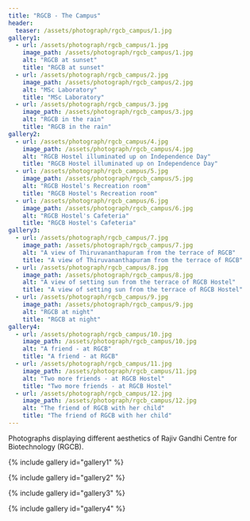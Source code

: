 ```yaml
---
title: "RGCB - The Campus"
header:
  teaser: /assets/photograph/rgcb_campus/1.jpg
gallery1:
  - url: /assets/photograph/rgcb_campus/1.jpg
    image_path: /assets/photograph/rgcb_campus/1.jpg
    alt: "RGCB at sunset"
    title: "RGCB at sunset"
  - url: /assets/photograph/rgcb_campus/2.jpg
    image_path: /assets/photograph/rgcb_campus/2.jpg
    alt: "MSc Laboratory"
    title: "MSc Laboratory"
  - url: /assets/photograph/rgcb_campus/3.jpg
    image_path: /assets/photograph/rgcb_campus/3.jpg
    alt: "RGCB in the rain"
    title: "RGCB in the rain"
gallery2:
  - url: /assets/photograph/rgcb_campus/4.jpg
    image_path: /assets/photograph/rgcb_campus/4.jpg
    alt: "RGCB Hostel illuminated up on Independence Day"
    title: "RGCB Hostel illuminated up on Independence Day"
  - url: /assets/photograph/rgcb_campus/5.jpg
    image_path: /assets/photograph/rgcb_campus/5.jpg
    alt: "RGCB Hostel's Recreation room"
    title: "RGCB Hostel's Recreation room"
  - url: /assets/photograph/rgcb_campus/6.jpg
    image_path: /assets/photograph/rgcb_campus/6.jpg
    alt: "RGCB Hostel's Cafeteria"
    title: "RGCB Hostel's Cafeteria"
gallery3:
  - url: /assets/photograph/rgcb_campus/7.jpg
    image_path: /assets/photograph/rgcb_campus/7.jpg
    alt: "A view of Thiruvananthapuram from the terrace of RGCB"
    title: "A view of Thiruvananthapuram from the terrace of RGCB"
  - url: /assets/photograph/rgcb_campus/8.jpg
    image_path: /assets/photograph/rgcb_campus/8.jpg
    alt: "A view of setting sun from the terrace of RGCB Hostel"
    title: "A view of setting sun from the terrace of RGCB Hostel"
  - url: /assets/photograph/rgcb_campus/9.jpg
    image_path: /assets/photograph/rgcb_campus/9.jpg
    alt: "RGCB at night"
    title: "RGCB at night"
gallery4:
  - url: /assets/photograph/rgcb_campus/10.jpg
    image_path: /assets/photograph/rgcb_campus/10.jpg
    alt: "A friend - at RGCB"
    title: "A friend - at RGCB"
  - url: /assets/photograph/rgcb_campus/11.jpg
    image_path: /assets/photograph/rgcb_campus/11.jpg
    alt: "Two more friends - at RGCB Hostel"
    title: "Two more friends - at RGCB Hostel"
  - url: /assets/photograph/rgcb_campus/12.jpg
    image_path: /assets/photograph/rgcb_campus/12.jpg
    alt: "The friend of RGCB with her child"
    title: "The friend of RGCB with her child"
---
```

Photographs displaying different aesthetics of Rajiv Gandhi Centre for Biotechnology (RGCB).

{% include gallery id="gallery1" %}

{% include gallery id="gallery2" %}

{% include gallery id="gallery3" %}

{% include gallery id="gallery4" %}
